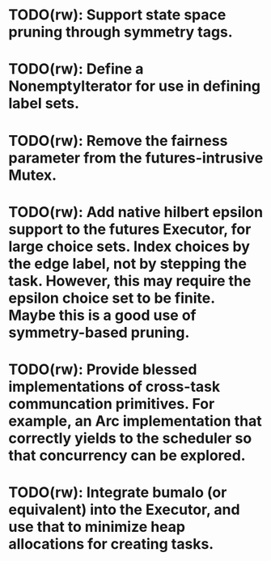 # TODO(rw): Support state space pruning through symmetry tags.
# TODO(rw): Define a NonemptyIterator for use in defining label sets.
# TODO(rw): Remove the fairness parameter from the futures-intrusive Mutex.
# TODO(rw): Add native hilbert epsilon support to the futures Executor, for large choice sets. Index choices by the edge label, not by stepping the task. However, this may require the epsilon choice set to be finite. Maybe this is a good use of symmetry-based pruning.
# TODO(rw): Provide blessed implementations of cross-task communcation primitives. For example, an Arc implementation that correctly yields to the scheduler so that concurrency can be explored.
# TODO(rw): Integrate bumalo (or equivalent) into the Executor, and use that to minimize heap allocations for creating tasks.
